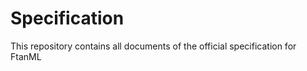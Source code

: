 Specification
=============

This repository contains all documents of the official specification for FtanML